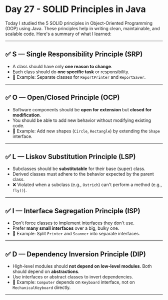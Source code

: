 # Day 27 - SOLID Principles in Java

Today I studied the 5 SOLID principles in Object-Oriented Programming (OOP) using Java. These principles help in writing clean, maintainable, and scalable code. Here's a summary of what I learned:

---

## ✅ S — Single Responsibility Principle (SRP)
- A class should have only **one reason to change**.
- Each class should do **one specific task** or responsibility.
- 📌 Example: Separate classes for `ReportPrinter` and `ReportSaver`.

---

## ✅ O — Open/Closed Principle (OCP)
- Software components should be **open for extension** but **closed for modification**.
- You should be able to add new behavior without modifying existing code.
- 📌 Example: Add new shapes (`Circle`, `Rectangle`) by extending the `Shape` interface.

---

## ✅ L — Liskov Substitution Principle (LSP)
- Subclasses should be **substitutable** for their base (super) class.
- Derived classes must adhere to the behavior expected by the parent class.
- ❌ Violated when a subclass (e.g., `Ostrich`) can't perform a method (e.g., `fly()`).

---

## ✅ I — Interface Segregation Principle (ISP)
- Don't force classes to implement interfaces they don't use.
- Prefer **many small interfaces** over a big, bulky one.
- 📌 Example: Split `Printer` and `Scanner` into separate interfaces.

---

## ✅ D — Dependency Inversion Principle (DIP)
- High-level modules should **not depend on low-level modules**. Both should depend on **abstractions**.
- Use interfaces or abstract classes to invert dependencies.
- 📌 Example: `Computer` depends on `Keyboard` interface, not on `MechanicalKeyboard` directly.

---


